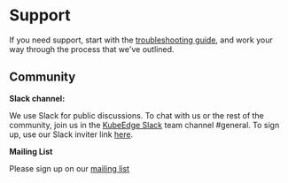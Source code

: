 
# Support

If you need support, start with the [troubleshooting guide](../troubleshooting/troubleshooting.md), and work your way through the process that we've outlined.

## Community

**Slack channel:**

We use Slack for public discussions. To chat with us or the rest of the community, join us in the [KubeEdge Slack](https://kubeedge.slack.com) team channel #general. To sign up, use our Slack inviter link [here](https://join.slack.com/t/kubeedge/shared_invite/enQtNDg1MjAwMDI0MTgyLTQ1NzliNzYwNWU5MWYxOTdmNDZjZjI2YWE2NDRlYjdiZGYxZGUwYzkzZWI2NGZjZWRkZDVlZDQwZWI0MzM1Yzc).

**Mailing List**

Please sign up on our [mailing list](https://groups.google.com/forum/#!forum/kubeedge)
